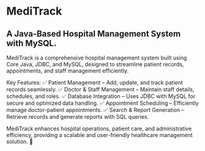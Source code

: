 # MediTrack
## A Java-Based Hospital Management System with MySQL.
MediTrack is a comprehensive hospital management system built using Core Java, JDBC, and MySQL, designed to streamline patient records, appointments, and staff management efficiently.

Key Features:
✅ Patient Management – Add, update, and track patient records seamlessly.
✅ Doctor & Staff Management – Maintain staff details, schedules, and roles.
✅ Database Integration – Uses JDBC with MySQL for secure and optimized data handling.
✅ Appointment Scheduling – Efficiently manage doctor-patient appointments.
✅ Search & Report Generation – Retrieve records and generate reports with SQL queries.

MediTrack enhances hospital operations, patient care, and administrative efficiency, providing a scalable and user-friendly healthcare management solution. 🚀
